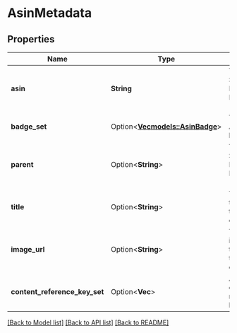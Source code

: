 # AsinMetadata

## Properties

Name | Type | Description | Notes
------------ | ------------- | ------------- | -------------
**asin** | **String** | The Amazon Standard Identification Number (ASIN). | 
**badge_set** | Option<[**Vec<models::AsinBadge>**](AsinBadge.md)> | The set of ASIN badges. | [optional]
**parent** | Option<**String**> | The Amazon Standard Identification Number (ASIN). | [optional]
**title** | Option<**String**> | The title for the ASIN in the Amazon catalog. | [optional]
**image_url** | Option<**String**> | The default image for the ASIN in the Amazon catalog. | [optional]
**content_reference_key_set** | Option<**Vec<String>**> | A set of content reference keys. | [optional]

[[Back to Model list]](../README.md#documentation-for-models) [[Back to API list]](../README.md#documentation-for-api-endpoints) [[Back to README]](../README.md)


